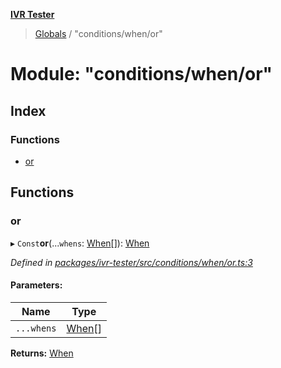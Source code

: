 **[IVR Tester](../README.md)**

> [Globals](../README.md) / "conditions/when/or"

# Module: "conditions/when/or"

## Index

### Functions

* [or](_conditions_when_or_.md#or)

## Functions

### or

▸ `Const`**or**(...`whens`: [When](_conditions_when_when_.md#when)[]): [When](_conditions_when_when_.md#when)

*Defined in [packages/ivr-tester/src/conditions/when/or.ts:3](https://github.com/SketchingDev/ivr-tester/blob/f35425d/packages/ivr-tester/src/conditions/when/or.ts#L3)*

#### Parameters:

Name | Type |
------ | ------ |
`...whens` | [When](_conditions_when_when_.md#when)[] |

**Returns:** [When](_conditions_when_when_.md#when)
